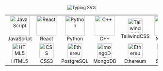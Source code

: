 

<p align="center">
  <img src="https://readme-typing-svg.demolab.com?font=Fira+Code&weight=600&size=24&duration=3000&pause=1000&color=58A6FF&center=true&vCenter=true&width=500&lines=Yo%2C+I'm+Zayd!;Full-Stack+Developer;Blockchain+Enthusiast" alt="Typing SVG" />
</p>



<table>
  <tr>
    <td align="center" width="96">
      <img src="https://techstack-generator.vercel.app/js-icon.svg" alt="JavaScript" width="65" height="65" />
      <br>JavaScript
    </td>
    <td align="center" width="96">
      <img src="https://techstack-generator.vercel.app/react-icon.svg" alt="React" width="65" height="65" />
      <br>React
    </td>
    <td align="center" width="96">
      <img src="https://techstack-generator.vercel.app/python-icon.svg" alt="Python" width="65" height="65" />
      <br>Python
    </td>
    <td align="center" width="96">
      <img src="https://techstack-generator.vercel.app/cpp-icon.svg" alt="C++" width="65" height="65" />
      <br>C++
    </td>
    <td align="center" width="96">
      <img src="https://user-images.githubusercontent.com/25181517/202896760-337261ed-ee92-4979-84c4-d4b829c7355d.png" width="48" height="48" alt="TailwindCSS" />
      <br>TailwindCSS
    </td>
    <td align="center" width="96">
<img src="https://user-images.githubusercontent.com/25181517/183568594-85e280a7-0d7e-4d1a-9028-c8c2209e073c.png" alt="Node.js" width="65" height="65" />
      <br>Node.js
    </td>
        <td align="center" width="96">
      <img src="https://hardhat.org/_next/static/media/hardhat-logo.5c5f687b.svg" width="48" height="48" alt="Hardhat" />
      <br>Hardhat
    </td>
    <td align="center" width="96">
      <img src="https://user-images.githubusercontent.com/25181517/189716855-2c69ca7a-5149-4647-936d-780610911353.png" width="48" height="48" alt="Firebase" />
      <br>Firebase
    </td>
  </tr>
  <tr>
    <td align="center" width="96"> 
      <img src="https://user-images.githubusercontent.com/25181517/192158954-f88b5814-d510-4564-b285-dff7d6400dad.png" width="48" height="48" alt="HTML5" />
      <br>HTML5
    </td>
    <td align="center" width="96">
      <img src="https://user-images.githubusercontent.com/25181517/183898674-75a4a1b1-f960-4ea9-abcb-637170a00a75.png" width="48" height="48" alt="CSS" />
      <br>CSS3
    </td>
     <td align="center" width="96">
      <img src="https://user-images.githubusercontent.com/25181517/117208740-bfb78400-adf5-11eb-97bb-09072b6bedfc.png" width="48" height="48" alt="Ethereum" />
      <br>PostgreSQL
    </td>
    <td align="center" width="96">
      <img src="https://user-images.githubusercontent.com/25181517/182884177-d48a8579-2cd0-447a-b9a6-ffc7cb02560e.png" width="48" height="48" alt="mongoDB" />
      <br>MongoDB
    </td>
    <td align="center" width="96">
      <img src="https://user-images.githubusercontent.com/25181517/117208736-bdedc080-adf5-11eb-912f-61c7d43705f6.png" width="48" height="48" alt="Ethereum" />
      <br>Ethereum
    </td>
    <td align="center" width="96">
      <img src="https://upload.wikimedia.org/wikipedia/commons/9/98/Solidity_logo.svg" width="48" height="48" alt="Solidity" />
      <br>Solidity
    </td>
        <td align="center" width="96">
      <img src="https://user-images.githubusercontent.com/25181517/187070862-03888f18-2e63-4332-95fb-3ba4f2708e59.png" width="48" height="48" alt="Web3.js" />
      <br>Web3.js
    </td>
    <td align="center" width="96">
      <img src="https://docs.ethers.org/v5/static/logo.svg" width="48" height="48" alt="ethers.js" />
      <br>ethers.js
      
 </td>
  </tr>
</table>
